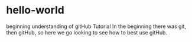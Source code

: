 # hello-world
beginning understanding of gitHub Tutorial
In the beginning there was git, then gitHub, so here we go looking to see how to best use gitHub.

